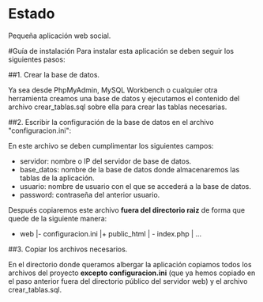 # Estado
Pequeña aplicación web social.

#Guía de instalación
Para instalar esta aplicación se deben seguir los siguientes pasos:

##1. Crear la base de datos.

Ya sea desde PhpMyAdmin, MySQL Workbench o cualquier otra herramienta creamos una base de datos y ejecutamos el contenido
del archivo crear_tablas.sql sobre ella para crear las tablas necesarias.

##2. Escribir la configuración de la base de datos en el archivo "configuracion.ini":

En este archivo se deben cumplimentar los siguientes campos:
- servidor: nombre o IP del servidor de base de datos.
- base_datos: nombre de la base de datos donde almacenaremos las tablas de la aplicación.
- usuario: nombre de usuario con el que se accederá a la base de datos.
- password: contraseña del anterior usuario.

Después copiaremos este archivo **fuera del directorio raiz** de forma que quede de la siguiente manera:

+ web
  |- configuracion.ini
  |+ public_html 
   | - index.php
   | ...

##3. Copiar los archivos necesarios.

En el directorio donde queramos albergar la aplicación copiamos todos los archivos del proyecto **excepto configuracion.ini** (que ya hemos copiado en el paso anterior fuera del directorio público del servidor web) y el archivo crear_tablas.sql.

